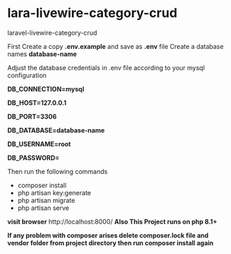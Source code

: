 # lara-livewire-category-crud
 laravel-livewire-category-crud

 First Create a copy **.env.example** and save as **.env** file
Create a database names **database-name**

Adjust the database credentials in .env file according to your mysql configuration

**DB_CONNECTION=mysql**

**DB_HOST=127.0.0.1**

**DB_PORT=3306**

**DB_DATABASE=database-name**

**DB_USERNAME=root**

**DB_PASSWORD=**

Then run the following commands

 - composer install
 - php artisan key:generate
 - php artisan migrate
 - php artisan serve 

**visit browser**
http://localhost:8000/
 **Also This Project runs on php 8.1+** 

 **If any problem with composer arises delete composer.lock file and vendor folder from project directory then run composer install again** 



